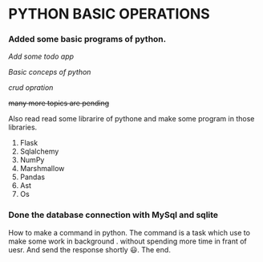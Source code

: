 # PYTHON BASIC OPERATIONS

### Added some basic programs of python.

*Add some todo app*

*Basic conceps of python*

*crud opration*

~~many more topics are pending~~

Also read read some librarire of pythone and make some program in those libraries.
1. Flask
2. Sqlalchemy
3. NumPy
4. Marshmallow
5. Pandas
6. Ast
7. Os

### Done the database connection with MySql and sqlite

How to make a command in python.
The command is a task which use to make some work in background . without spending more time in frant of uesr.
And send the response shortly 😃.
The end.
